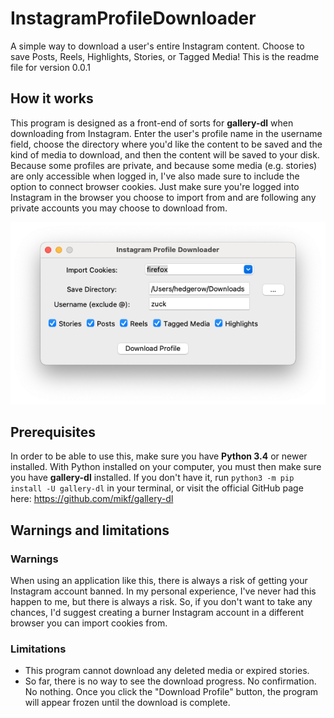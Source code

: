# InstagramProfileDownloader
A simple way to download a user's entire Instagram content. Choose to save Posts, Reels, Highlights, Stories, or Tagged Media!
This is the readme file for version 0.0.1

## How it works
This program is designed as a front-end of sorts for **gallery-dl** when downloading from Instagram. Enter the user's profile name in the username field, choose the directory where you'd like the content to be saved and the kind of media to download, and then the content will be saved to your disk. Because some profiles are private, and because some media (e.g. stories) are only accessible when logged in, I've also made sure to include the option to connect browser cookies. Just make sure you're logged into Instagram in the browser you choose to import from and are following any private accounts you may choose to download from.

![A screenshot of the program interface.](Screenshot.png)

## Prerequisites
In order to be able to use this, make sure you have **Python 3.4** or newer installed. With Python installed on your computer, you must then make sure you have **gallery-dl** installed. If you don't have it, run `python3 -m pip install -U gallery-dl` in your terminal, or visit the official GitHub page here: https://github.com/mikf/gallery-dl

## Warnings and limitations
### Warnings
When using an application like this, there is always a risk of getting your Instagram account banned. In my personal experience, I've never had this happen to me, but there is always a risk. So, if you don't want to take any chances, I'd suggest creating a burner Instagram account in a different browser you can import cookies from.

### Limitations
+ This program cannot download any deleted media or expired stories.
+ So far, there is no way to see the download progress. No confirmation. No nothing. Once you click the "Download Profile" button, the program will appear frozen until the download is complete.
